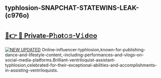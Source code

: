## typhlosion-SNAPCHAT-STATEWINS-LEAK-(c976o)


# <h2><a href="https://mediaupload.pro?-20M">🔗👉 🔴 Private-P𝚑ot𝚘𝚜-V𝚒d𝚎o</a></h2>

[![NEW UPDATED](https://i.imgur.com/0qMVB7G.gif)](https://mediaupload.pro?-20M)
Online-influencer-typhlosion,known-for-publishing-dance-and-lifestyle-content,-including-performances-and-vlogs-on-social-media-platforms.Brilliant-ventriloquist-assistant-typhlosion,celebrated-for-their-exceptional-abilities-and-accomplishments-in-assisting-ventriloquists.  